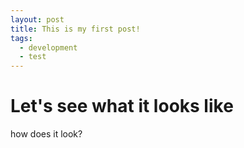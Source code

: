 ```yaml
---
layout: post
title: This is my first post!
tags:
  - development
  - test
---
```


# Let's see what it looks like
how does it look?